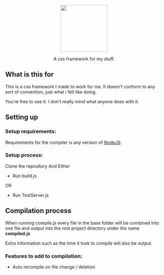 <p align="center">
  <img width="150" height="150" src="https://eusv.ml/images/cssStuffLossless.webp">
</p>
<p align="center">
  A css framework for my stuff.
</p>

## What is this for
This is a css framework I made to work for me. It doesn't conform to any sort of convention, just what i felt like doing.

You're free to use it. I don't really mind what anyone does with it.

## Setting up
### Setup requirements:
Requirements for the compiler is any version of [NodeJS](https://nodejs.org).

### Setup process:
Clone the repository
 And Either
 - Run build.js

OR

 - Run TestServer.js

## Compilation process
When running compile.js every file in the base folder will be combined into one file and output into the root project directory under the name **compiled.js**
 
Extra information such as the time it took to compile will also be output.

### Features to add to compilation:
 - Auto recompile on file change / deletion
